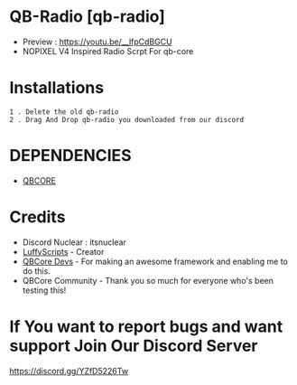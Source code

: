 # QB-Radio [qb-radio]
* Preview : https://youtu.be/__lfpCdBGCU
* NOPIXEL V4 Inspired Radio Scrpt For qb-core


# Installations

```
1 . Delete the old qb-radio
2 . Drag And Drop qb-radio you downloaded from our discord
```

# DEPENDENCIES
* [QBCORE](https://github.com/qbcore-framework/)

# Credits
* Discord Nuclear : itsnuclear
* [LuffyScripts](https://github.com/LuffyV2) - Creator
* [QBCore Devs](https://github.com/qbcore-framework/) - For making an awesome framework and enabling me to do this.
* QBCore Community - Thank you so much for everyone who's been testing this!

# If You want to report bugs and want support Join Our Discord Server 
https://discord.gg/YZfD5226Tw
